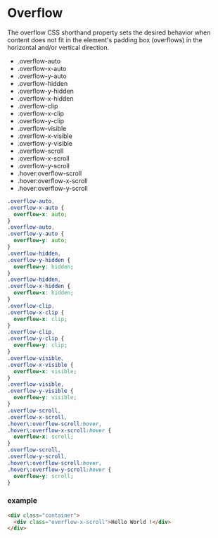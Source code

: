 # Overflow

The overflow CSS shorthand property sets the desired behavior when content does not fit in the element's padding box (overflows) in the horizontal and/or vertical direction.

- .overflow-auto
- .overflow-x-auto
- .overflow-y-auto
- .overflow-hidden
- .overflow-y-hidden
- .overflow-x-hidden
- .overflow-clip
- .overflow-x-clip
- .overflow-y-clip
- .overflow-visible
- .overflow-x-visible
- .overflow-y-visible
- .overflow-scroll
- .overflow-x-scroll
- .overflow-y-scroll
- .hover:overflow-scroll
- .hover:overflow-x-scroll
- .hover:overflow-y-scroll

```css
.overflow-auto,
.overflow-x-auto {
  overflow-x: auto;
}
.overflow-auto,
.overflow-y-auto {
  overflow-y: auto;
}
.overflow-hidden,
.overflow-y-hidden {
  overflow-y: hidden;
}
.overflow-hidden,
.overflow-x-hidden {
  overflow-x: hidden;
}
.overflow-clip,
.overflow-x-clip {
  overflow-x: clip;
}
.overflow-clip,
.overflow-y-clip {
  overflow-y: clip;
}
.overflow-visible,
.overflow-x-visible {
  overflow-x: visible;
}
.overflow-visible,
.overflow-y-visible {
  overflow-y: visible;
}
.overflow-scroll,
.overflow-x-scroll,
.hover\:overflow-scroll:hover,
.hover\:overflow-x-scroll:hover {
  overflow-x: scroll;
}
.overflow-scroll,
.overflow-y-scroll,
.hover\:overflow-scroll:hover,
.hover\:overflow-y-scroll:hover {
  overflow-y: scroll;
}
```

### example

```html
<div class="container">
  <div class="overflow-x-scroll">Hello World !</div>
</div>
```
